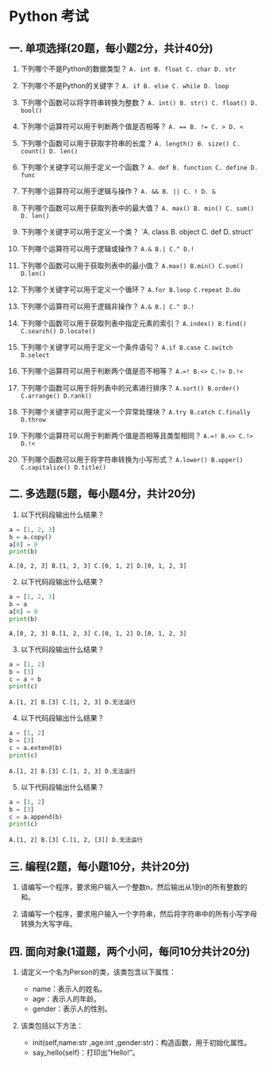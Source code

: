 # Python 考试

## 一. 单项选择(20题，每小题2分，共计40分)

1. 下列哪个不是Python的数据类型？ 
   `A. int B. float C. char D. str`

2. 下列哪个不是Python的关键字？ 
   `A. if B. else C. while D. loop`

3. 下列哪个函数可以将字符串转换为整数？ 
   `A. int() B. str() C. float() D. bool()`

4. 下列哪个运算符可以用于判断两个值是否相等？ 
   `A. == B. != C. > D. <`

5. 下列哪个函数可以用于获取字符串的长度？ 
   `A. length() B. size() C. count() D. len()`

6. 下列哪个关键字可以用于定义一个函数？ 
   `A. def B. function C. define D. func`

7. 下列哪个运算符可以用于逻辑与操作？ 
   `A. && B. || C. ! D. &`

8. 下列哪个函数可以用于获取列表中的最大值？ 
   `A. max() B. min() C. sum() D. len()`

9. 下列哪个关键字可以用于定义一个类？ 
   `A. class B. object C. def D. struct'

10. 下列哪个运算符可以用于逻辑或操作？ 
    `A.& B.| C.^ D.!`

11. 下列哪个函数可以用于获取列表中的最小值？ 
    `A.max() B.min() C.sum() D.len()`

12. 下列哪个关键字可以用于定义一个循环？ 
    `A.for B.loop C.repeat D.do`

13. 下列哪个运算符可以用于逻辑非操作？ 
    `A.& B.| C.^ D.!`

14. 下列哪个函数可以用于获取列表中指定元素的索引？ 
    `A.index() B.find() C.search() D.locate()`

15. 下列哪个关键字可以用于定义一个条件语句？ 
    `A.if B.case C.switch D.select`

16. 下列哪个运算符可以用于判断两个值是否不相等？ 
    `A.=! B.<> C.!> D.!<`

17. 下列哪个函数可以用于将列表中的元素进行排序？ 
    `A.sort() B.order() C.arrange() D.rank()`

18. 下列哪个关键字可以用于定义一个异常处理块？ 
    `A.try B.catch C.finally D.throw`

19. 下列哪个运算符可以用于判断两个值是否相等且类型相同？ 
    `A.=! B.<> C.!> D.!<`

20. 下列哪个函数可以用于将字符串转换为小写形式？ 
    `A.lower() B.upper() C.capitalize() D.title()`

## 二. 多选题(5题，每小题4分，共计20分)

1. 以下代码段输出什么结果？

```python
a = [1, 2, 3]
b = a.copy()
a[0] = 0
print(b)
```

`A.[0, 2, 3] B.[1, 2, 3] C.[0, 1, 2] D.[0, 1, 2, 3]`

2. 以下代码段输出什么结果？

```python
a = [1, 2, 3]
b = a
a[0] = 0
print(b)
```

`A.[0, 2, 3] B.[1, 2, 3] C.[0, 1, 2] D.[0, 1, 2, 3]`

3. 以下代码段输出什么结果？

```python
a = [1, 2]
b = [3]
c = a + b
print(c)
```

`A.[1, 2] B.[3] C.[1, 2, 3] D.无法运行`

4. 以下代码段输出什么结果？

```python
a = [1, 2]
b = [3]
c = a.extend(b)
print(c)
```

`A.[1, 2] B.[3] C.[1, 2, 3] D.无法运行`

5. 以下代码段输出什么结果？

```python
a = [1, 2]
b = [3]
c = a.append(b)
print(c)
```

`A.[1, 2] B.[3] C.[1, 2, [3]] D.无法运行`

## 三. 编程(2题，每小题10分，共计20分)

1. 请编写一个程序，要求用户输入一个整数n，然后输出从1到n的所有整数的和。

2. 请编写一个程序，要求用户输入一个字符串，然后将字符串中的所有小写字母转换为大写字母。

## 四. 面向对象(1道题，两个小问，每问10分共计20分)

1. 请定义一个名为Person的类，该类包含以下属性：
   * name：表示人的姓名。
   * age：表示人的年龄。
   * gender：表示人的性别。

2. 该类包括以下方法：
   * init(self,name:str ,age:int ,gender:str)：构造函数，用于初始化属性。
   * say_hello(self)：打印出“Hello!”。

